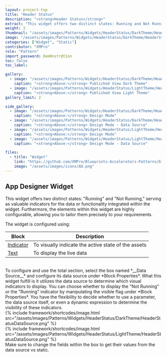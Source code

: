 ```yaml
---
layout: project-top
title: "Header Status"
description: "<strong>Header Status</strong>"
extract: "This widget offers two distinct states: Running and Not Running, serving as valuable indicators for the data or functionality integrated within the widget."
weight: 3
thumbnail: "/assets/images/Patterns/Widgets/HeaderStatus/DarkTheme/HeaderStatusPublishedMode.png"
image: "/assets/images/Patterns/Widgets/HeaderStatus/DarkTheme/HeaderStatusPublishedMode.png"
categories: ["Widget", "Static"]
contributor: "XMPro"
role: "Pattern"
import_password: Dem0nstr@t1on
toc: false
toc_label: 

gallery:
  - image: "/assets/images/Patterns/Widgets/HeaderStatus/DarkTheme/HeaderStatusPublishedMode.png"
    caption: "<strong>Above:</strong> Published View Dark Theme"
  - image: "/assets/images/Patterns/Widgets/HeaderStatus/LightTheme/HeaderStatusPublishedMode.png"
    caption: "<strong>Above:</strong> Published View Light Theme"
gallery_limit: 2

side_gallery:
  - image: "/assets/images/Patterns/Widgets/HeaderStatus/DarkTheme/HeaderStatusDesignMode.png"
    caption: "<strong>Above:</strong> Design Mode"
  - image: "/assets/images/Patterns/Widgets/HeaderStatus/DarkTheme/HeaderStatusDataSource.png"
    caption: "<strong>Above:</strong> Design Mode - Data Source"
  - image: "/assets/images/Patterns/Widgets/HeaderStatus/LightTheme/HeaderStatusDesignMode.png"
    caption: "<strong>Above:</strong> Design Mode"
  - image: "/assets/images/Patterns/Widgets/HeaderStatus/LightTheme/HeaderStatusDataSource.png"
    caption: "<strong>Above:</strong> Design Mode - Data Source"

files:
  - title: "Widget"
    link: "https://github.com/XMPro/Blueprints-Accelerators-Patterns/blob/master/Patterns/Widgets/Header%20Status.xwid"
    image: "/assets/images/icons/AD.png"
---
```


## App Designer Widget
This widget offers two distinct states: "Running" and "Not Running," serving as valuable indicators for the data or functionality integrated within the widget. Furthermore, the elements within this widget are highly configurable, allowing you to tailor them precisely to your requirements.

The widget is configured using: 

| Block                                  | Description                                                  |
| -------------------------------------- | ------------------------------------------------------------ |
| [Indicator](https://documentation.xmpro.com/blocks-toolbox/basic/indicator) | To visually indicate the active state of the assets |
| [Text](https://documentation.xmpro.com/blocks-toolbox/basic/text) | To display the live data |

<br />
To configure and use the total section, select the box named *__Data Source__* and configure its data source under *Block Properties*. What this widget fulfill is it utilizes the data source to determine which visual indicators to display. You can choose whether to display the "Not Running" or the "Running" indicator by manipulating the visible flag under *Block Properties*. You have the flexibility to decide whether to use a parameter, the data source itself, or even a dynamic expression to determine the visibility of these indicators.
<div class="inline_image">{% include framework/shortcodes/image.html src="/assets/images/Patterns/Widgets/HeaderStatus/DarkTheme/HeaderStatusDataSource.png" %}</div>
<div class="inline_image">{% include framework/shortcodes/image.html src="/assets/images/Patterns/Widgets/HeaderStatus/LightTheme/HeaderStatusDataSource.png" %}</div>
Make sure to change the fields within the box to get their values from the data source vs static.